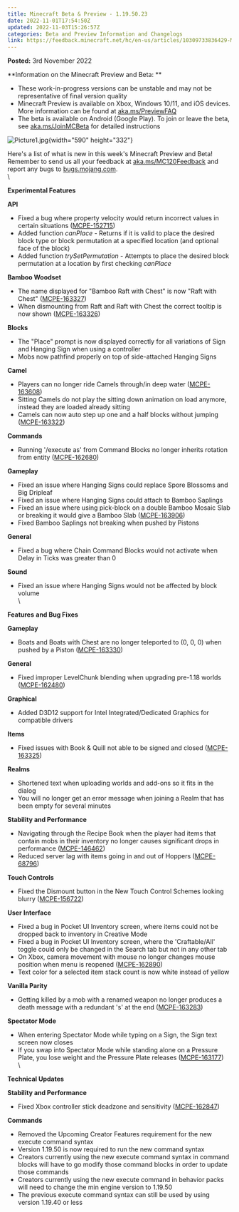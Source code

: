 ```yaml
---
title: Minecraft Beta & Preview - 1.19.50.23
date: 2022-11-01T17:54:50Z
updated: 2022-11-03T15:26:57Z
categories: Beta and Preview Information and Changelogs
link: https://feedback.minecraft.net/hc/en-us/articles/10309733836429-Minecraft-Beta-Preview-1-19-50-23
---
```


**Posted:** 3rd November 2022

**Information on the Minecraft Preview and Beta: **

-   These work-in-progress versions can be unstable and may not be representative of final version quality
-   Minecraft Preview is available on Xbox, Windows 10/11, and iOS devices. More information can be found at [aka.ms/PreviewFAQ](http://aka.ms/PreviewFAQ)
-   The beta is available on Android (Google Play). To join or leave the beta, see [aka.ms/JoinMCBeta](https://aka.ms/JoinMCBeta) for detailed instructions

![Picture1.jpg](https://feedback.minecraft.net/hc/article_attachments/10309737817741){width="590" height="332"}

Here\'s a list of what is new in this week\'s Minecraft Preview and Beta! Remember to send us all your feedback at [aka.ms/MC120Feedback](https://aka.ms/MC120Feedback) and report any bugs to [bugs.mojang.com](http://bugs.mojang.com/).\
\

**Experimental Features**

**API**

-   Fixed a bug where property velocity would return incorrect values in certain situations ([MCPE-152715](https://bugs.mojang.com/browse/MCPE-152715))
-   Added function *canPlace* - Returns if it is valid to place the desired block type or block permutation at a specified location (and optional face of the block)
-   Added function *trySetPermutation* - Attempts to place the desired block permutation at a location by first checking *canPlace*

**Bamboo Woodset**

-   The name displayed for "Bamboo Raft with Chest" is now "Raft with Chest" ([MCPE-163327](https://bugs.mojang.com/browse/MCPE-163327))
-   When dismounting from Raft and Raft with Chest the correct tooltip is now shown ([MCPE-163326](https://bugs.mojang.com/browse/MCPE-163326))

**Blocks**

-   The \"Place\" prompt is now displayed correctly for all variations of Sign and Hanging Sign when using a controller
-   Mobs now pathfind properly on top of side-attached Hanging Signs

**Camel**

-   Players can no longer ride Camels through/in deep water ([MCPE-163608](https://bugs.mojang.com/browse/MCPE-163608))
-   Sitting Camels do not play the sitting down animation on load anymore, instead they are loaded already sitting
-   Camels can now auto step up one and a half blocks without jumping ([MCPE-163322](https://bugs.mojang.com/browse/MCPE-163322))

**Commands**

-   Running \'/execute as\' from Command Blocks no longer inherits rotation from entity ([MCPE-162680](https://bugs.mojang.com/browse/MCPE-162680))

**Gameplay**

-   Fixed an issue where Hanging Signs could replace Spore Blossoms and Big Dripleaf
-   Fixed an issue where Hanging Signs could attach to Bamboo Saplings
-   Fixed an issue where using pick-block on a double Bamboo Mosaic Slab or breaking it would give a Bamboo Slab ([MCPE-163906](https://bugs.mojang.com/browse/MCPE-163906))
-   Fixed Bamboo Saplings not breaking when pushed by Pistons

**General**

-   Fixed a bug where Chain Command Blocks would not activate when Delay in Ticks was greater than 0

**Sound**

-   Fixed an issue where Hanging Signs would not be affected by block volume\
    \

**Features** **and Bug Fixes**

**Gameplay**

-   Boats and Boats with Chest are no longer teleported to (0, 0, 0) when pushed by a Piston ([MCPE-163330](https://bugs.mojang.com/browse/MCPE-163330))

**General**

-   Fixed improper LevelChunk blending when upgrading pre-1.18 worlds ([MCPE-162480](https://bugs.mojang.com/browse/MCPE-162480))

**Graphical**

-   Added D3D12 support for Intel Integrated/Dedicated Graphics for compatible drivers

**Items**

-   Fixed issues with Book & Quill not able to be signed and closed ([MCPE-163325](https://bugs.mojang.com/browse/MCPE-163325))

**Realms**

-   Shortened text when uploading worlds and add-ons so it fits in the dialog
-   You will no longer get an error message when joining a Realm that has been empty for several minutes

**Stability and Performance**

-   Navigating through the Recipe Book when the player had items that contain mobs in their inventory no longer causes significant drops in performance ([MCPE-146462](https://bugs.mojang.com/browse/MCPE-146462))
-   Reduced server lag with items going in and out of Hoppers ([MCPE-68796](https://bugs.mojang.com/browse/MCPE-68796))

**Touch Controls**

-   Fixed the Dismount button in the New Touch Control Schemes looking blurry ([MCPE-156722](https://bugs.mojang.com/browse/MCPE-156722))

**User** **Interface**

-   Fixed a bug in Pocket UI Inventory screen, where items could not be dropped back to inventory in Creative Mode
-   Fixed a bug in Pocket UI Inventory screen, where the 'Craftable/All' toggle could only be changed in the Search tab but not in any other tab
-   On Xbox, camera movement with mouse no longer changes mouse position when menu is reopened ([MCPE-162890](https://bugs.mojang.com/browse/MCPE-162890))
-   Text color for a selected item stack count is now white instead of yellow

**Vanilla Parity**

-   Getting killed by a mob with a renamed weapon no longer produces a death message with a redundant \'s\' at the end ([MCPE-163283](https://bugs.mojang.com/browse/MCPE-163283))

**Spectator Mode**

-   When entering Spectator Mode while typing on a Sign, the Sign text screen now closes
-   If you swap into Spectator Mode while standing alone on a Pressure Plate, you lose weight and the Pressure Plate releases ([MCPE-163177](https://bugs.mojang.com/browse/MCPE-163177))\
    \

**Technical Updates**

**Stability and Performance**

-   Fixed Xbox controller stick deadzone and sensitivity ([MCPE-162847](https://bugs.mojang.com/browse/MCPE-162847))

**Commands**

-   Removed the Upcoming Creator Features requirement for the new execute command syntax
-   Version 1.19.50 is now required to run the new command syntax
-   Creators currently using the new execute command syntax in command blocks will have to go modify those command blocks in order to update those commands
-   Creators currently using the new execute command in behavior packs will need to change the min engine version to 1.19.50
-   The previous execute command syntax can still be used by using version 1.19.40 or less
